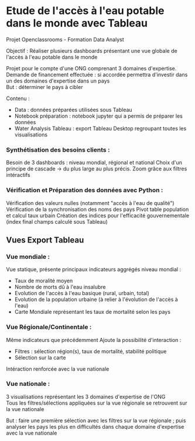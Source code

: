 # Etude de l'accès à l'eau potable dans le monde avec Tableau  

Projet Openclassrooms - Formation Data Analyst  


Objectif : Réaliser plusieurs dashboards présentant une vue globale de l'accès à l'eau potable dans le monde   

Projet pour le compte d'une ONG comprenant 3 domaines d'expertise.
Demande de financement effectuée : si accordée permettra d'investir dans un des domaines d'expertise dans un pays  
But : déterminer le pays à cibler  

Contenu :
- Data : données préparées utilisées sous Tableau
- Notebook préparation : notebook jupyter qui a permis de préparer les données
- Water Analysis Tableau : export Tableau Desktop regroupant toutes les visualisations

### Synthétisation des besoins clients : 

Besoin de 3 dashboards : niveau mondial, régional et national 
Choix d'un principe de cascade -> du plus large au plus précis. Zoom grâce aux filtres intéractifs  

### Vérification et Préparation des données avec Python : 
 
Vérification des valeurs nulles (notamment "accès à l'eau de qualité") 
Vérification de la synchronisation des noms des pays 
Pivot table population et calcul taux urbain 
Création des indices pour l'efficacité gouvernementale (index final champs calculé sous Tableau)  


## Vues Export Tableau  

### Vue mondiale : 

Vue statique, présente principaux indicateurs aggrégés niveau mondial :
- Taux de moralité moyen
- Nombre de morts dû à l'eau insalubre 
- Evolution de l'accès à l'eau basique (rural, urbain, total) 
- Evolution de la population urbaine (à relier à l'évolution de l'accès à l'eau)  
- Carte Mondiale représentant les taux de mortalité selon les pays  

### Vue Régionale/Continentale :

Même indicateurs que précédemment 
Ajoute la possibilité d'interaction : 
- Filtres : sélection région(s), taux de mortalité, stabilité politique
- Sélection sur la carte 

Intéraction renforcée avec la vue nationale 

### Vue nationale : 

3 visualisations représentant les 3 domaines d'expertise de l'ONG  
Tous les filtres/sélections appliquées sur la vue régionale se retrouvent sur la vue nationale 

But : faire une première sélection avec les filtres sur la vue régionale ; puis analyser les pays les plus en difficultés dans chaque domaine d'expertise avec la vue nationale